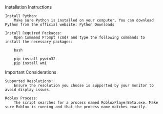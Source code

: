 Installation Instructions

    Install Python:
        Make sure Python is installed on your computer. You can download Python from the official website: Python Downloads

    Install Required Packages:
        Open Command Prompt (cmd) and type the following commands to install the necessary packages:

        bash

        pip install pywin32
        pip install wmi

Important Considerations

    Supported Resolutions:
        Ensure the resolution you choose is supported by your monitor to avoid display issues.

    Roblox Process:
        The script searches for a process named RobloxPlayerBeta.exe. Make sure Roblox is running and that the process name matches exactly.
